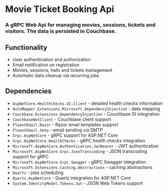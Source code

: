 # Movie Ticket Booking Api
### A gRPC Web Api for managing movies, sessions, tickets and visitors. The data is persisted in Couchbase.

## Functionality
* User authentication and authorization
* Email notification on registration
* Movies, sessions, halls and tickets management
* Automatic data cleanup via recurring jobs

## Dependencies
* `AspNetCore.HealthChecks.UI.Client` - detailed health checks information
* `AutoMapper.Extensions.Microsoft.DependencyInjection` - data mapping
* `Couchbase.Extensions.DependencyInjection` - Couchbase DI integration
* `CouchbaseNetClient` - Couchbase client support
* `FluentEmail.Razor` - Razor email templates support
* `FluentEmail.Smtp` - email sending via SMTP
* `Grpc.AspNetCore` - gRPC support for ASP.NET Core
* `Grpc.AspNetCore.HealthChecks` - gRPC health checks integration
* `Microsoft.AspNetCore.Authentication.JwtBearer` - JWT authentication
* `Microsoft.AspNetCore.Grpc.JsonTranscoding` - JSON transcoding support for gRPC
* `Microsoft.AspNetCore.Grpc.Swagger` - gRPC Swagger integration
* `Microsoft.Extensions.Caching.Abstractions` - caching abstractions
* `Quartz` - jobs scheduling
* `Quartz.AspNetCore` - Quartz integration for ASP.NET Core
* `System.IdentityModel.Tokens.Jwt` - JSON Web Tokens support

